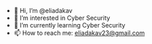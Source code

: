 - 👋 Hi, I’m @eliadakav
- 👀 I’m interested in Cyber Security
- 🌱 I’m currently learning Cyber Security
- 📫 How to reach me: eliadakav23@gmail.com

<!---
eliadakav/eliadakav is a ✨ special ✨ repository because its `README.md` (this file) appears on your GitHub profile.
You can click the Preview link to take a look at your changes.
--->
